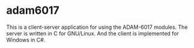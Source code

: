 # adam6017
This is a client-server application for using the ADAM-6017 modules. The server is written in C for GNU/Linux. And the client is implemented for Windows in C#.
